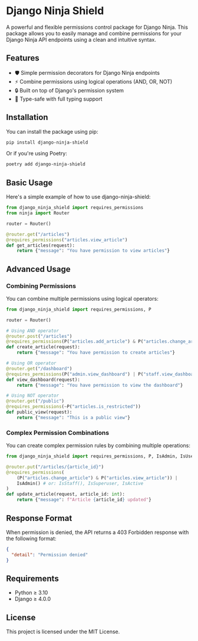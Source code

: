 # Django Ninja Shield

A powerful and flexible permissions control package for Django Ninja. This package allows you to easily manage and combine permissions for your Django Ninja API endpoints using a clean and intuitive syntax.

## Features

- 🛡️ Simple permission decorators for Django Ninja endpoints
- ⚡ Combine permissions using logical operations (AND, OR, NOT)
- 🔒 Built on top of Django's permission system
- 🚀 Type-safe with full typing support

## Installation

You can install the package using pip:

```bash
pip install django-ninja-shield
```

Or if you're using Poetry:

```bash
poetry add django-ninja-shield
```

## Basic Usage

Here's a simple example of how to use django-ninja-shield:

```python
from django_ninja_shield import requires_permissions
from ninja import Router

router = Router()

@router.get("/articles")
@requires_permissions("articles.view_article")
def get_articles(request):
    return {"message": "You have permission to view articles"}
```

## Advanced Usage

### Combining Permissions

You can combine multiple permissions using logical operators:

```python
from django_ninja_shield import requires_permissions, P

router = Router()

# Using AND operator
@router.post("/articles")
@requires_permissions(P("articles.add_article") & P("articles.change_article"))
def create_article(request):
    return {"message": "You have permission to create articles"}

# Using OR operator
@router.get("/dashboard")
@requires_permissions(P("admin.view_dashboard") | P("staff.view_dashboard"))
def view_dashboard(request):
    return {"message": "You have permission to view the dashboard"}

# Using NOT operator
@router.get("/public")
@requires_permissions(~P("articles.is_restricted"))
def public_view(request):
    return {"message": "This is a public view"}
```

### Complex Permission Combinations

You can create complex permission rules by combining multiple operations:

```python
from django_ninja_shield import requires_permissions, P, IsAdmin, IsUseruser, IsStaff, IsActive

@router.put("/articles/{article_id}")
@requires_permissions(
    (P("articles.change_article") & P("articles.view_article")) |
    IsAdmin() # or: IsStaff(), IsSuperuser, IsActive
)
def update_article(request, article_id: int):
    return {"message": f"Article {article_id} updated"}
```

## Response Format

When permission is denied, the API returns a 403 Forbidden response with the following format:

```json
{
  "detail": "Permission denied"
}
```

## Requirements

- Python ≥ 3.10
- Django ≥ 4.0.0

## License

This project is licensed under the MIT License.
